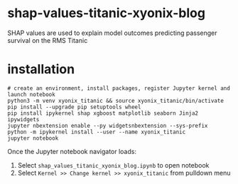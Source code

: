 # shap-values-titanic-xyonix-blog
SHAP values are used to explain model outcomes predicting passenger survival on the RMS Titanic

# installation
```
# create an environment, install packages, register Jupyter kernel and launch notebook
python3 -m venv xyonix_titanic && source xyonix_titanic/bin/activate
pip install --upgrade pip setuptools wheel
pip install ipykernel shap xgboost matplotlib seaborn Jinja2 ipywidgets
jupyter nbextension enable --py widgetsnbextension --sys-prefix
python -m ipykernel install --user --name xyonix_titanic
jupyter notebook
```

Once the Jupyter notebook navigator loads:

1. Select `shap_values_titanic_xyonix_blog.ipynb` to open notebook 
2. Select `Kernel >> Change kernel >> xyonix_titanic` from pulldown menu

```